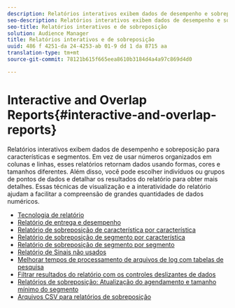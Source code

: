 ```yaml
---
description: Relatórios interativos exibem dados de desempenho e sobreposição para características e segmentos. Em vez de usar números organizados em colunas e linhas, esses relatórios retornam dados usando formas, cores e tamanhos diferentes. Além disso, você pode escolher indivíduos ou grupos de pontos de dados e detalhar os resultados do relatório para obter mais detalhes. Essas técnicas de visualização e a interatividade do relatório ajudam a facilitar a compreensão de grandes quantidades de dados numéricos.
seo-description: Relatórios interativos exibem dados de desempenho e sobreposição para características e segmentos. Em vez de usar números organizados em colunas e linhas, esses relatórios retornam dados usando formas, cores e tamanhos diferentes. Além disso, você pode escolher indivíduos ou grupos de pontos de dados e detalhar os resultados do relatório para obter mais detalhes. Essas técnicas de visualização e a interatividade do relatório ajudam a facilitar a compreensão de grandes quantidades de dados numéricos.
seo-title: Relatórios interativos e de sobreposição
solution: Audience Manager
title: Relatórios interativos e de sobreposição
uuid: 486 f 4251-da 24-4253-ab 01-9 dd 1 da 8715 aa
translation-type: tm+mt
source-git-commit: 78121b615f665eea8610b3184d4a4a97c869d4d0

---
```



# Interactive and Overlap Reports{#interactive-and-overlap-reports}

Relatórios interativos exibem dados de desempenho e sobreposição para características e segmentos. Em vez de usar números organizados em colunas e linhas, esses relatórios retornam dados usando formas, cores e tamanhos diferentes. Além disso, você pode escolher indivíduos ou grupos de pontos de dados e detalhar os resultados do relatório para obter mais detalhes. Essas técnicas de visualização e a interatividade do relatório ajudam a facilitar a compreensão de grandes quantidades de dados numéricos.

+ [Tecnologia de relatório](interactive-report-technology.md)
+ [Relatório de entrega e desempenho](delivery-performance-report.md)
+ [Relatório de sobreposição de característica por característica](trait-trait-overlap-report.md)
+ [Relatório de sobreposição de segmento por característica](segment-trait-overlap-report.md)
+ [Relatório de sobreposição de segmento por segmento](segment-segment-overlap-report.md)
+ [Relatório de Sinais não usados](unused-signals.md)
+ [Melhorar tempos de processamento de arquivos de log com tabelas de pesquisa](lookup-tables.md)
+ [Filtrar resultados do relatório com os controles deslizantes de dados](data-sliders.md)
+ [Relatórios de sobreposição: Atualização do agendamento e tamanho mínimo do segmento](overlap-minimum-segment-size.md)
+ [Arquivos CSV para relatórios de sobreposição](overlap-csv-files.md)

<!-- 

c_dynamic_reports.xml

 -->
